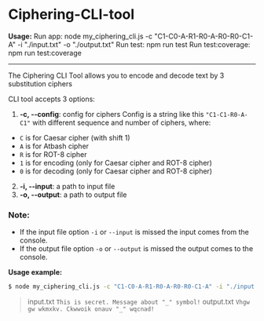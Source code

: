 # Ciphering-CLI-tool

**Usage:** 
Run app: node my_ciphering_cli.js -c "C1-C0-A-R1-R0-A-R0-R0-C1-A" -i "./input.txt" -o "./output.txt"
Run test: npm run test
Run test:coverage: npm run test:coverage

-----------------------------------------------------------------------------

The Ciphering CLI Tool allows you to encode and decode text by 3 substitution ciphers

CLI tool accepts 3 options:

1.  **-c, --config**: config for ciphers Config is a string like this `"C1-C1-R0-A-C1"` with different sequence and number of ciphers, where:

- `C` is for Caesar cipher (with shift 1)
- `A` is for Atbash cipher
- `R` is for ROT-8 cipher
- `1` is for encoding (only for Caesar cipher and ROT-8 cipher)
- `0` is for decoding (only for Caesar cipher and ROT-8 cipher)

2.  **-i, --input**: a path to input file
3.  **-o, --output**: a path to output file

### Note:

- If the input file option `-i` or `--input` is missed the input comes from the console.
- If the output file option `-o` or `--output` is missed the output comes to the console.

**Usage example:**

```bash
$ node my_ciphering_cli.js -c "C1-C0-A-R1-R0-A-R0-R0-C1-A" -i "./input.txt" -o "./output.txt"
```

> input.txt `This is secret. Message about "_" symbol!`
> output.txt `Vhgw gw wkmxkv. Ckwwoik onauv "_" wqcnad!`
